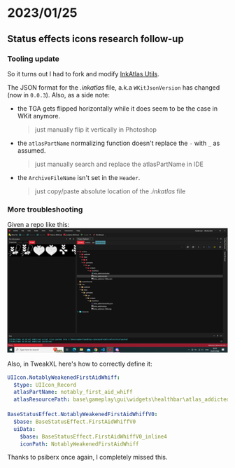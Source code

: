 # 2023/01/25

## Status effects icons research follow-up

### Tooling update

So it turns out I had to fork and modify [InkAtlas Utils](deadlymustard/inkatlas-utils).

The JSON format for the *.inkatlas* file, a.k.a `WKitJsonVersion` has changed (now in `0.0.3`).
Also, as a side note:

- the TGA gets flipped horizontally while it does seem to be the case in WKit anymore.
  > just manually flip it vertically in Photoshop
- the `atlasPartName` normalizing function doesn't replace the `-` with `_` as assumed.
  > just manually search and replace the atlasPartName in IDE
- the `ArchiveFileName` isn't set in the `Header`.
  > just copy/paste absolute location of the *.inkatlas* file

### More troubleshooting

Given a repo like this:
![WolvenKit repo structure](./pictures/WK-repo-structure.png)

Also, in TweakXL here's how to correctly define it:

```yaml
UIIcon.NotablyWeakenedFirstAidWhiff:
  $type: UIIcon_Record
  atlasPartName: notably_first_aid_whiff
  atlasResourcePath: base\gameplay\gui\widgets\healthbar\atlas_addicted.inkatlas

BaseStatusEffect.NotablyWeakenedFirstAidWhiffV0:
  $base: BaseStatusEffect.FirstAidWhiffV0
  uiData:
    $base: BaseStatusEffect.FirstAidWhiffV0_inline4
    iconPath: NotablyWeakenedFirstAidWhiff
```

Thanks to psiberx once again, I completely missed this.
